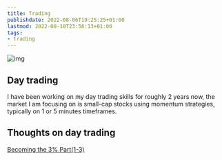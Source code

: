 ```yaml
---
title: Trading
publishdate: 2022-08-06T19:25:25+01:00
lastmod: 2022-08-10T23:56:13+01:00
tags: 
- trading
---
```








![img](https://images.unsplash.com/photo-1642790403805-a3835434499e?ixlib=rb-1.2.1&ixid=MnwxMjA3fDB8MHxwaG90by1wYWdlfHx8fGVufDB8fHx8&auto=format&fit=crop&w=1495&q=80)

## Day trading



I have been working on my day trading skills for roughly 2 years now, the market I am focusing on is small-cap stocks using momentum strategies, typically on 1 or 5 minutes timeframes. 





## Thoughts on day trading



[Becoming the 3% Part(1-3)](Becoming%20the%203%20Pct.md)









